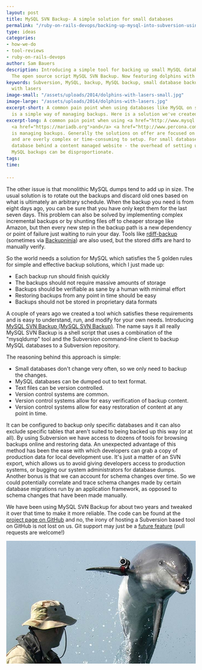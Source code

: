 ```yaml
---
layout: post
title: MySQL SVN Backup- A simple solution for small databases
permalink: "/ruby-on-rails-devops/backing-up-mysql-into-subversion-using-mysql-svn-backup/"
type: ideas
categories:
- how-we-do
- tool-reviews
- ruby-on-rails-devops
author: Sam Bauers
description: Introducing a simple tool for backing up small MySQL databases to Subversion.
  The open source script MySQL SVN Backup. Now featuring dolphins with lasers.
keywords: Subversion, MySQL, backup, MySQL backup, small database backup, dolphin
  with lasers
image-small: "/assets/uploads/2014/dolphins-with-lasers-small.jpg"
image-large: "/assets/uploads/2014/dolphins-with-lasers.jpg"
excerpt-short: A common pain point when using databases like MySQL on small projects
  is a simple way of managing backups. Here is a solution we've created.
excerpt-long: A common pain point when using <a href="http://www.mysql.com">MySQL</a>
  <a href="https://mariadb.org">and</a> <a href="http://www.percona.com/software">friends</a>
  is managing backups. Generally the solutions on offer are focused on huge databases
  and are overly complex or time-consuming to setup. For small databases - like a
  database behind a content managed website - the overhead of setting up and maintaining
  MySQL backups can be disproportionate.
tags: 
time: 

---
```

The other issue is that monolithic MySQL dumps tend to add up in size. The usual solution is to rotate out the backups and discard old ones based on what is ultimately an arbitrary schedule. When the backup you need is from eight days ago, you can be sure that you have only kept them for the last seven days. This problem can also be solved by implementing complex incremental backups or by shunting files off to cheaper storage like Amazon, but then every new step in the backup path is a new dependency or point of failure just waiting to ruin your day. Tools like [rdiff-backup](http://www.nongnu.org/rdiff-backup/) (sometimes via [Backupninja](https://labs.riseup.net/code/projects/backupninja)) are also used, but the stored diffs are hard to manually verify.

So the world needs a solution for MySQL which satisfies the 5 golden rules for simple and effective backup solutions, which I just made up:

* Each backup run should finish quickly
* The backups should not require massive amounts of storage
* Backups should be verifiable as sane by a human with minimal effort
* Restoring backups from any point in time should be easy
* Backups should not be stored in proprietary data formats

A couple of years ago we created a tool which satisfies these requirements and is easy to understand, run, and modify for your own needs. Introducing [MySQL SVN Backup (MySQL SVN Backup)](http://mysql-svn-backup.redant.com.au). The name says it all really MySQL SVN Backup is a shell script that uses a combination of the "mysqldump" tool and the Subversion command-line client to backup MySQL databases to a Subversion repository.

The reasoning behind this approach is simple:

* Small databases don't change very often, so we only need to backup the changes.
* MySQL databases can be dumped out to text format.
* Text files can be version controlled.
* Version control systems are common.
* Version control systems allow for easy verification of backup content.
* Version control systems allow for easy restoration of content at any point in time.

It can be configured to backup only specific databases and it can also exclude specific tables that aren't suited to being backed up this way (or at all). By using Subversion we have access to dozens of tools for browsing backups online and restoring data. An unexpected advantage of this method has been the ease with which developers can grab a copy of production data for local development use. It's just a matter of an SVN export, which allows us to avoid giving developers access to production systems, or bugging our system administrators for database dumps. Another bonus is that we can account for schema changes over time. So we could potentially correlate and trace schema changes made by certain database migrations run by an application framework, as opposed to schema changes that have been made manually.

We have been using MySQL SVN Backup for about two years and tweaked it over that time to make it more reliable. The code can be found at the [project page on GitHub](https://github.com/red-ant/mysql-svn-backup) and no, the irony of hosting a Subversion based tool on GitHub is not lost on us. Git support may just be a [future feature](https://github.com/red-ant/mysql-svn-backup/issues/1) (pull requests are welcome!)

![Dolphins with lasers](/assets/uploads/2014/dolphins-with-lasers.jpg)